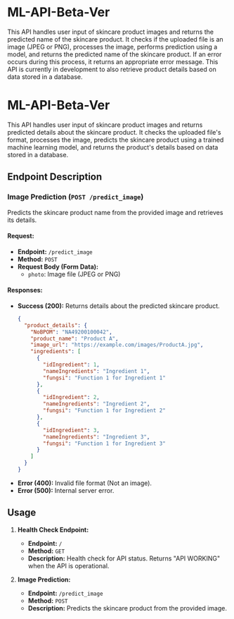 # ML-API-Beta-Ver

This API handles user input of skincare product images and returns the predicted name of the skincare product. It checks if the uploaded file is an image (JPEG or PNG), processes the image, performs prediction using a model, and returns the predicted name of the skincare product. If an error occurs during this process, it returns an appropriate error message. This API is currently in development to also retrieve product details based on data stored in a database.

# ML-API-Beta-Ver

This API handles user input of skincare product images and returns predicted details about the skincare product. It checks the uploaded file's format, processes the image, predicts the skincare product using a trained machine learning model, and returns the product's details based on data stored in a database.

## Endpoint Description

### Image Prediction (`POST /predict_image`)
Predicts the skincare product name from the provided image and retrieves its details.

#### Request:
- **Endpoint:** `/predict_image`
- **Method:** `POST`
- **Request Body (Form Data):** 
  - `photo`: Image file (JPEG or PNG)

#### Responses:
- **Success (200):** Returns details about the predicted skincare product.
    ```json
    {
      "product_details": {
        "NoBPOM": "NA49200100042",
        "product_name": "Product A",
        "image_url": "https://example.com/images/ProductA.jpg",
        "ingredients": [
          {
            "idIngredient": 1,
            "nameIngredients": "Ingredient 1",
            "fungsi": "Function 1 for Ingredient 1"
          },
          {
            "idIngredient": 2,
            "nameIngredients": "Ingredient 2",
            "fungsi": "Function 1 for Ingredient 2"
          },
          {
            "idIngredient": 3,
            "nameIngredients": "Ingredient 3",
            "fungsi": "Function 1 for Ingredient 3"
          }
        ]
      }
    }
    ```
- **Error (400):** Invalid file format (Not an image).
- **Error (500):** Internal server error.

## Usage

1. **Health Check Endpoint:**
    - **Endpoint:** `/`
    - **Method:** `GET`
    - **Description:** Health check for API status. Returns "API WORKING" when the API is operational.

2. **Image Prediction:**
    - **Endpoint:** `/predict_image`
    - **Method:** `POST`
    - **Description:** Predicts the skincare product from the provided image.

